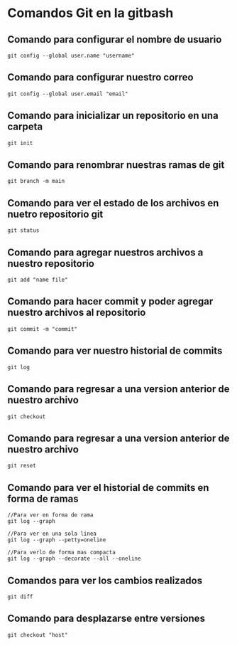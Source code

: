 # Comandos Git en la gitbash
## Comando para configurar el nombre de usuario
```
git config --global user.name "username"
```
## Comando para configurar nuestro correo
```
git config --global user.email "email"
```
## Comando para inicializar un repositorio en una carpeta
```
git init
```
## Comando para renombrar nuestras ramas de git
```
git branch -m main
```
## Comando para ver el estado de los archivos en nuetro repositorio git
```
git status
```
## Comando para agregar nuestros archivos a nuestro repositorio
```
git add "name file"
```
## Comando para hacer commit y poder agregar nuestro archivos al repositorio
```
git commit -m "commit"
```
## Comando para ver nuestro historial de commits
```
git log
```
## Comando para regresar a una version anterior de nuestro archivo
```
git checkout
```
## Comando para regresar a una version anterior de nuestro archivo
```
git reset
```
## Comando para ver el historial de commits en forma de ramas
```
//Para ver en forma de rama
git log --graph

//Para ver en una sola linea
git log --graph --petty=oneline

//Para verlo de forma mas compacta
git log --graph --decorate --all --oneline
```
## Comandos para ver los cambios realizados
```
git diff
```
## Comando para desplazarse entre versiones
```
git checkout "host"
```
## 